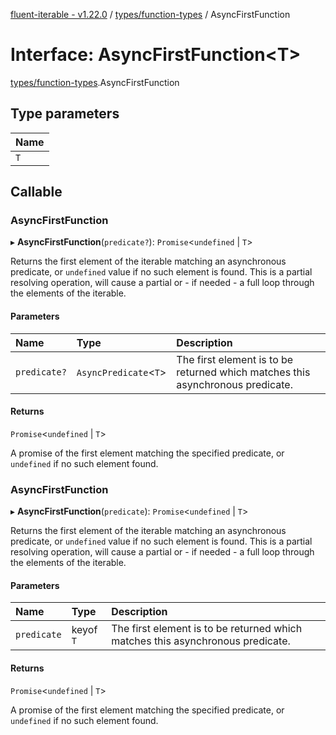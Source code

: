 [fluent-iterable - v1.22.0](../README.md) / [types/function-types](../modules/types_function_types.md) / AsyncFirstFunction

# Interface: AsyncFirstFunction<T\>

[types/function-types](../modules/types_function_types.md).AsyncFirstFunction

## Type parameters

| Name |
| :------ |
| `T` |

## Callable

### AsyncFirstFunction

▸ **AsyncFirstFunction**(`predicate?`): `Promise`<`undefined` \| `T`\>

Returns the first element of the iterable matching an asynchronous predicate, or `undefined` value if no such element is found. This is a partial resolving operation, will cause a partial or - if needed - a full loop through the elements of the iterable.

#### Parameters

| Name | Type | Description |
| :------ | :------ | :------ |
| `predicate?` | `AsyncPredicate`<`T`\> | The first element is to be returned which matches this asynchronous predicate. |

#### Returns

`Promise`<`undefined` \| `T`\>

A promise of the first element matching the specified predicate, or `undefined` if no such element found.

### AsyncFirstFunction

▸ **AsyncFirstFunction**(`predicate`): `Promise`<`undefined` \| `T`\>

Returns the first element of the iterable matching an asynchronous predicate, or `undefined` value if no such element is found. This is a partial resolving operation, will cause a partial or - if needed - a full loop through the elements of the iterable.

#### Parameters

| Name | Type | Description |
| :------ | :------ | :------ |
| `predicate` | keyof `T` | The first element is to be returned which matches this asynchronous predicate. |

#### Returns

`Promise`<`undefined` \| `T`\>

A promise of the first element matching the specified predicate, or `undefined` if no such element found.
